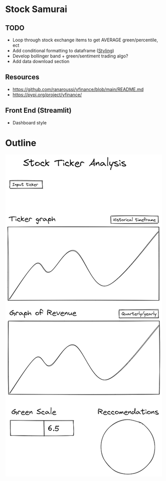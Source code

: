 # Stock Samurai
## TODO 
- Loop through stock exchange items to get AVERAGE green/percentile, ect
- Add conditional formatting to dataframe ([Styling](https://pandas.pydata.org/pandas-docs/version/0.25.1/user_guide/style.html))
- Develop bollinger band + green/sentiment trading algo?
- Add data download section

## Resources
- https://github.com/ranaroussi/yfinance/blob/main/README.md 
- https://pypi.org/project/yfinance/

## Front End (Streamlit)
- Dashboard style

# Outline
![Outline](./src/data/outline.png)